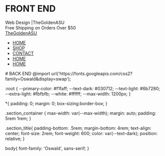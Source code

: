 # FRONT END
<!DOCTYPE html>
<html lang="en">
<head>
<meta charset="UTF-8">
<meta name="viewport" content="width=device-width, initial-scale=1.0">
<meta http-equiv="X-UA-Compatible" content="IE=edge">
<link href="https://cdn.jsdelivr.net/npm/remixicon@3.5.0/fonts/remixicon.css" rel="stylesheet">
 <link rel="stylesheet" href="style.css"
<title>Web Design |TheGoldenASU</title>
</head>
<body>
<div class="header_bar">Free Shipping on Orders Over $50</div>
<nav class="section_container nav_container">
<a href="#" class="nav_logo">TheGoldenASU</a>
<ul class="nav_links">
    <li class="link"><a href="#">HOME</a></li>
    <li class="link"><a href="#">SHOP</a></li>
    <li class="link"><a href="#">CONTACT</a></li>
    <li class="link"><a href="#">HOME</a></li>
    <li class="link"><a href="#">HOME</a></li>
    </ul>
    <div class="nav_icons">
        <span><i class="ri_shield-user-line"></i></span>
        <span><i class="ri-search-line"></i></span>
        <span><i class="ri-shopping-bag-2-line"></i></span>
# BACK END
     @import url('https://fonts.googleapis.com/css2?family=Oswald&display=swap');

 :root {
    --primary-color: #f1faff;
    --text-dark: #030712;
    --text-light: #6b7280;
    --extra-light: #fbfbfb;
    --white: #ffffff;
    --max-width: 1200px;
 }

 *{
    padding: 0;
    margin: 0;
    box-sizing:border-box;
 }

 .section_container {
    max-width: var(--max-width);
    margin: auto;
    padding: 5rem 1rem;
 }

.section_title{
    padding-bottom: .5rem;
    margin-bottom: 4rem;
    text-align: center;
    font-size: 2rem;
    font-weight: 600;
    color: var(--text-dark);
    position: relative;
}

  body{
    font-family: 'Oswald', sans-serif;
  }
</nav>

</body>
</html> 
